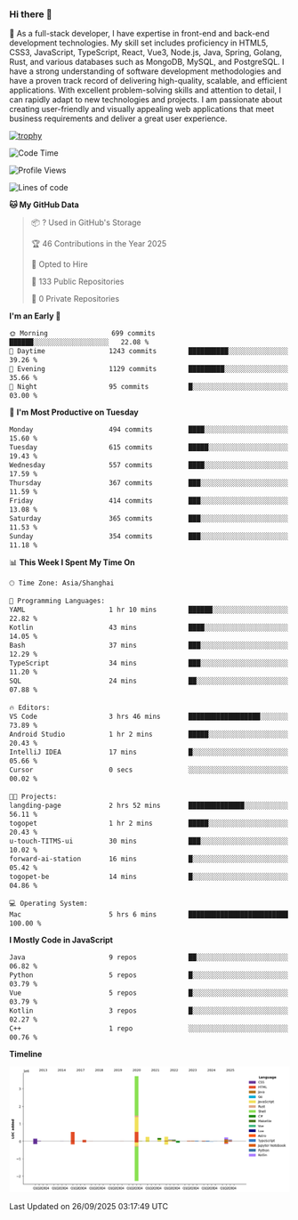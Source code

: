 ### Hi there 👋

🌱 As a full-stack developer, I have expertise in front-end and back-end development technologies. My skill set includes proficiency in HTML5, CSS3, JavaScript, TypeScript, React, Vue3, Node.js, Java, Spring, Golang, Rust, and various databases such as MongoDB, MySQL, and PostgreSQL. I have a strong understanding of software development methodologies and have a proven track record of delivering high-quality, scalable, and efficient applications. With excellent problem-solving skills and attention to detail, I can rapidly adapt to new technologies and projects. I am passionate about creating user-friendly and visually appealing web applications that meet business requirements and deliver a great user experience.

[![trophy](https://github-profile-trophy.vercel.app/?username=elton&rank=SECRET,SSS,SS,S,AAA,AA,A&theme=onedark&no-frame=true&margin-w=10)](https://github.com/ryo-ma/github-profile-trophy)

<!--START_SECTION:waka-->
![Code Time](http://img.shields.io/badge/Code%20Time-1%2C922%20hrs%2034%20mins-blue)

![Profile Views](http://img.shields.io/badge/Profile%20Views-0-blue)

![Lines of code](https://img.shields.io/badge/From%20Hello%20World%20I%27ve%20Written-5.9%20million%20lines%20of%20code-blue)

**🐱 My GitHub Data** 

> 📦 ? Used in GitHub's Storage 
 > 
> 🏆 46 Contributions in the Year 2025
 > 
> 💼 Opted to Hire
 > 
> 📜 133 Public Repositories 
 > 
> 🔑 0 Private Repositories 
 > 
**I'm an Early 🐤** 

```text
🌞 Morning                699 commits         ██████░░░░░░░░░░░░░░░░░░░   22.08 % 
🌆 Daytime                1243 commits        ██████████░░░░░░░░░░░░░░░   39.26 % 
🌃 Evening                1129 commits        █████████░░░░░░░░░░░░░░░░   35.66 % 
🌙 Night                  95 commits          █░░░░░░░░░░░░░░░░░░░░░░░░   03.00 % 
```
📅 **I'm Most Productive on Tuesday** 

```text
Monday                   494 commits         ████░░░░░░░░░░░░░░░░░░░░░   15.60 % 
Tuesday                  615 commits         █████░░░░░░░░░░░░░░░░░░░░   19.43 % 
Wednesday                557 commits         ████░░░░░░░░░░░░░░░░░░░░░   17.59 % 
Thursday                 367 commits         ███░░░░░░░░░░░░░░░░░░░░░░   11.59 % 
Friday                   414 commits         ███░░░░░░░░░░░░░░░░░░░░░░   13.08 % 
Saturday                 365 commits         ███░░░░░░░░░░░░░░░░░░░░░░   11.53 % 
Sunday                   354 commits         ███░░░░░░░░░░░░░░░░░░░░░░   11.18 % 
```


📊 **This Week I Spent My Time On** 

```text
🕑︎ Time Zone: Asia/Shanghai

💬 Programming Languages: 
YAML                     1 hr 10 mins        ██████░░░░░░░░░░░░░░░░░░░   22.82 % 
Kotlin                   43 mins             ████░░░░░░░░░░░░░░░░░░░░░   14.05 % 
Bash                     37 mins             ███░░░░░░░░░░░░░░░░░░░░░░   12.29 % 
TypeScript               34 mins             ███░░░░░░░░░░░░░░░░░░░░░░   11.20 % 
SQL                      24 mins             ██░░░░░░░░░░░░░░░░░░░░░░░   07.88 % 

🔥 Editors: 
VS Code                  3 hrs 46 mins       ██████████████████░░░░░░░   73.89 % 
Android Studio           1 hr 2 mins         █████░░░░░░░░░░░░░░░░░░░░   20.43 % 
IntelliJ IDEA            17 mins             █░░░░░░░░░░░░░░░░░░░░░░░░   05.66 % 
Cursor                   0 secs              ░░░░░░░░░░░░░░░░░░░░░░░░░   00.02 % 

🐱‍💻 Projects: 
langding-page            2 hrs 52 mins       ██████████████░░░░░░░░░░░   56.11 % 
togopet                  1 hr 2 mins         █████░░░░░░░░░░░░░░░░░░░░   20.43 % 
u-touch-TITMS-ui         30 mins             ███░░░░░░░░░░░░░░░░░░░░░░   10.02 % 
forward-ai-station       16 mins             █░░░░░░░░░░░░░░░░░░░░░░░░   05.42 % 
togopet-be               14 mins             █░░░░░░░░░░░░░░░░░░░░░░░░   04.86 % 

💻 Operating System: 
Mac                      5 hrs 6 mins        █████████████████████████   100.00 % 
```

**I Mostly Code in JavaScript** 

```text
Java                     9 repos             ██░░░░░░░░░░░░░░░░░░░░░░░   06.82 % 
Python                   5 repos             █░░░░░░░░░░░░░░░░░░░░░░░░   03.79 % 
Vue                      5 repos             █░░░░░░░░░░░░░░░░░░░░░░░░   03.79 % 
Kotlin                   3 repos             █░░░░░░░░░░░░░░░░░░░░░░░░   02.27 % 
C++                      1 repo              ░░░░░░░░░░░░░░░░░░░░░░░░░   00.76 % 
```



**Timeline**

![Lines of Code chart](https://raw.githubusercontent.com/elton/elton/main/assets/bar_graph.png)


 Last Updated on 26/09/2025 03:17:49 UTC
<!--END_SECTION:waka-->

<!--
**elton/elton** is a ✨ _special_ ✨ repository because its `README.md` (this file) appears on your GitHub profile.

Here are some ideas to get you started:

- 🔭 I’m currently working on ...
- 🌱 I’m currently learning ...
- 👯 I’m looking to collaborate on ...
- 🤔 I’m looking for help with ...
- 💬 Ask me about ...
- 📫 How to reach me: ...
- 😄 Pronouns: ...
- ⚡ Fun fact: ...
-->
